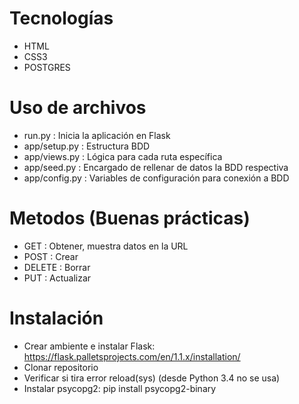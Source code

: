 # Tecnologías

 * HTML
 * CSS3
 * POSTGRES


# Uso de archivos

* run.py : Inicia la aplicación en Flask
* app/setup.py : Estructura BDD
* app/views.py : Lógica para cada ruta específica
* app/seed.py : Encargado de rellenar de datos la BDD respectiva
* app/config.py : Variables de configuración para conexión a BDD

# Metodos (Buenas prácticas)

- GET : Obtener, muestra datos en la URL
- POST : Crear
- DELETE : Borrar
- PUT : Actualizar


# Instalación

* Crear ambiente e instalar Flask: https://flask.palletsprojects.com/en/1.1.x/installation/
* Clonar repositorio
* Verificar si tira error reload(sys) (desde Python 3.4 no se usa)
* Instalar psycopg2: pip install psycopg2-binary
